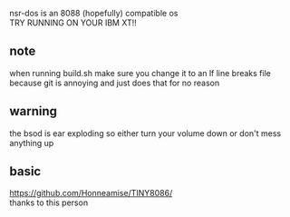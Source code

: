 nsr-dos is an 8088 (hopefully) compatible os<br />
TRY RUNNING ON YOUR IBM XT!!
## note
when running build.sh make sure you change it to an lf line breaks file because git is annoying and just does that for no reason
## warning
the bsod is ear exploding so either turn your volume down or don't mess anything up
## basic
https://github.com/Honneamise/TINY8086/<br />
thanks to this person